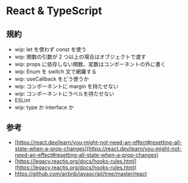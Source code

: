 # React & TypeScript

## 規約

- wip: let を使わず const を使う
- wip: 関数の引数が 2 つ以上の場合はオブジェクトで渡す
- wip: props に依存しない関数、変数はコンポーネントの外に書く
- wip: Enum を switch 文で網羅する
- wip: useCallback をどう使うか
- wip: コンポーネントに margin を持たせない
- wip: コンポーネントにラベルを持たせない
- ESLint
- wip: type か interface か

## 参考

- [https://react.dev/learn/you-might-not-need-an-effect#resetting-all-state-when-a-prop-changes](https://react.dev/learn/you-might-not-need-an-effect#resetting-all-state-when-a-prop-changes)
- [https://legacy.reactjs.org/docs/hooks-rules.html](https://legacy.reactjs.org/docs/hooks-rules.html)
- https://github.com/airbnb/javascript/tree/master/react
